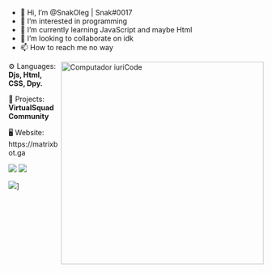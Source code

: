- 👋 Hi, I’m @SnakOleg | Snak#0017
- 👀 I’m interested in programming
- 🌱 I’m currently learning JavaScript and maybe Html
- 💞️ I’m looking to collaborate on idk
- 📫 How to reach me no way


<img src="https://raw.githubusercontent.com/MicaelliMedeiros/micaellimedeiros/master/image/computer-illustration.png" min-width="400px" max-width="400px" width="400px" align="right" alt="Computador iuriCode">

<p align="left">
  ⚙ Languages: <strong>Djs, Html, CSS, Dpy.</strong>
</p>

<p align="left">
  💼 Projects: <strong>VirtualSquad Community</strong>
</p>

<p align="left">
  🖥 Website: https://matrixbot.ga
</p>


<p align="left">
  <a href="https://discord.gg/cEGFgapWdm" alt="Discord server">
  <img src="https://img.shields.io/badge/-Discord Server-4328c9?style=flat-square&labelColor=4328c9&logo=discord&logoColor=white&link=LINK-DO-SEE-DISCORD" /></a>

  <a href="https://www.youtube.com/channel/UCv-5m8YDEUSCwLjM3YK-ACQ" alt="YouTube">
  <img src="https://img.shields.io/badge/-YouTube-ffffff?style=flat-square&logo=YouTube&logoColor=f71a0a&link=https://www.youtube.com/channel/UCv-5m8YDEUSCwLjM3YK-ACQ" /></a>
</p>  

![](https://github-readme-stats.vercel.app/api?username=anuraghazra)]
<!---
SnakOleg/SnakOleg is a ✨ special ✨ repository because its `README.md` (this file) appears on your GitHub profile.
You can click the Preview link to take a look at your changes.
--->
